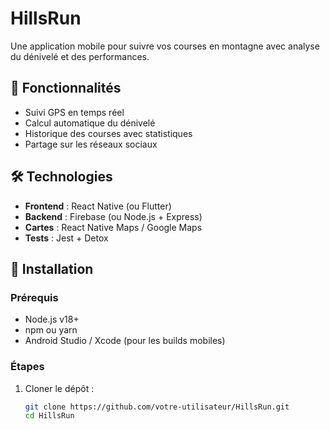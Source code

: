 # HillsRun

Une application mobile pour suivre vos courses en montagne avec analyse du dénivelé et des performances.

## 📱 Fonctionnalités
- Suivi GPS en temps réel
- Calcul automatique du dénivelé
- Historique des courses avec statistiques
- Partage sur les réseaux sociaux

## 🛠 Technologies
- **Frontend** : React Native (ou Flutter)
- **Backend** : Firebase (ou Node.js + Express)
- **Cartes** : React Native Maps / Google Maps
- **Tests** : Jest + Detox

## 🚀 Installation

### Prérequis
- Node.js v18+
- npm ou yarn
- Android Studio / Xcode (pour les builds mobiles)

### Étapes
1. Cloner le dépôt :
   ```bash
   git clone https://github.com/votre-utilisateur/HillsRun.git
   cd HillsRun
